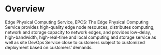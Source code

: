 # Overview 
      
Edge Physical Computing Service, EPCS: The Edge Physical Computing Service provides high-quality edge node resources, distributes computing, network and storage capacity to network edges, and provides low-delay, high-bandwidth, high-real-time and local computing and storage service as well as site DevOps Service close to customers subject to customized deployment based on customers’ demands.
